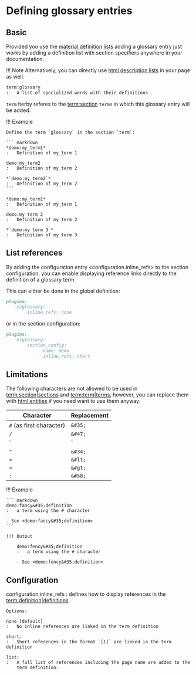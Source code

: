 # Defining glossary entries

## Basic

Provided you use the [material definition lists](https://squidfunk.github.io/mkdocs-material/reference/lists/)
adding a glossary entry just works by adding a definition list with section specifiers anywhere
in your documentation.

!!! Note
    Alternatively, you can directly use [html description lists](https://www.w3schools.com/HTML/html_lists.asp)
    in your page as well.

``` markdown
term:glossary
:   A list of specialized words with their definitions
```

`term` herby referes to the <term:section> `terms` in which this glossary
entry will be added.

!!! Example

    Define the term `glossary` in the section `term`:

    ``` markdown
    *demo:my_term1*
    :   Definition of my_term 1

    demo:my_term2
    :   Definition of my_term 2 

    *`demo:my_term2`*
    :   Definition of my_term 2 
    ```

    *demo:my_term1*
    :   Definition of my_term 1

    demo:my term 2
    :   Definition of my term 2

    *`demo:my term 3`*
    :   Definition of my term 3

## List references

By adding the configuration entry <configuration.inline_refs> to the section configuration,
you can enable displaying reference links directly to the definition of a glossary term.

This can either be done in the global definition:

```markdown
plugins:
    ezglossary:
        inline_refs: none
```

or in the section configuration:

```markdown
plugins:
    ezglossary:
        section_config:
            - name: demo
              inline_refs: short
```

## Limitations

The following characters are not allowed to be used in <term:section|sections>
and <term:term|terms>, however, you can replace them with
[html entities](https://www.freeformatter.com/html-entities.html) if you need want
to use them anyway:

| Character | Replacement |
|--------------------------------|-------------|
| `#` (as first character)       | `&#35;`     |
| `/`                            | `&#47;`     | 
| `|`                            | `&#166;`    | 
| `"`                            | `&#34;`     | 
| `<`                            | `&#lt;`     | 
| `>`                            | `&#gt;`     | 
| `:`                            | `&#58;`     | 

!!! Example

    ``` markdown
    demo:fancy&#35;definition
    :   a term using the # character

    - See <demo:fancy&#35;definition>
    ```

    !!! Output

        demo:fency&#35;definition
        :   a term using the # character

        - See <demo:fency&#35;definition>

## Configuration

configuration:inline_refs
:   defines how to display references in the <term:definition|definitions>.

    Options:

    none [default]
    :   No inline references are linked in the term definition

    short:
    :   Short references in the format `[1]` are linked in the term definition

    list:
    :   A full list of references including the page name are added to the
        term definition.

